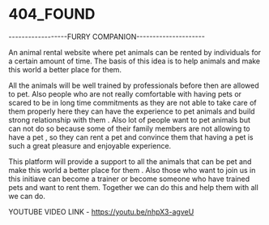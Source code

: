 # 404_FOUND
------------------FURRY COMPANION---------------------









An animal rental website where pet animals can be rented by individuals for a certain amount of time. The basis of this idea is to help animals and make this world a better place for them. 





All the animals will be well trained by professionals before then are allowed to pet. Also people who are not really comfortable with having pets or scared to be in long time commitments as they are not able to take care of them properly here they can have the experience to pet animals and build strong relationship with them . Also lot of people want to pet animals but can not do so because some of their family members are not allowing to have a pet , so they can rent a pet and convince them that having a pet is such a great pleasure and enjoyable experience.




This platform will provide a support to all the animals that can be pet and make this world a better place for them .
Also those who want to join us in this initiave can become a trainer or become someone who have trained pets and want to rent them. 
Together we can do this and help them with all we can do.




YOUTUBE VIDEO LINK -  https://youtu.be/nhpX3-agveU
